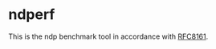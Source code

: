 # ndperf
This is the ndp benchmark tool in accordance with [RFC8161](https://tools.ietf.org/html/rfc8161).
